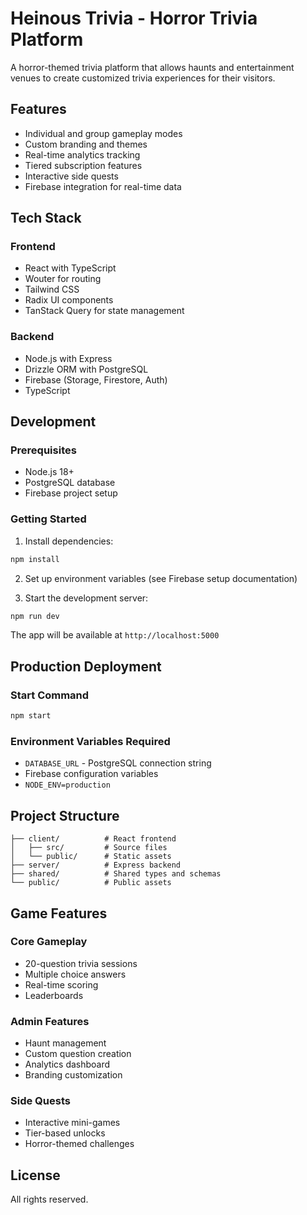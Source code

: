 # Heinous Trivia - Horror Trivia Platform

A horror-themed trivia platform that allows haunts and entertainment venues to create customized trivia experiences for their visitors.

## Features

- Individual and group gameplay modes
- Custom branding and themes
- Real-time analytics tracking
- Tiered subscription features
- Interactive side quests
- Firebase integration for real-time data

## Tech Stack

### Frontend
- React with TypeScript
- Wouter for routing
- Tailwind CSS
- Radix UI components
- TanStack Query for state management

### Backend
- Node.js with Express
- Drizzle ORM with PostgreSQL
- Firebase (Storage, Firestore, Auth)
- TypeScript

## Development

### Prerequisites
- Node.js 18+
- PostgreSQL database
- Firebase project setup

### Getting Started

1. Install dependencies:
```bash
npm install
```

2. Set up environment variables (see Firebase setup documentation)

3. Start the development server:
```bash
npm run dev
```

The app will be available at `http://localhost:5000`

## Production Deployment

### Start Command
```bash
npm start
```

### Environment Variables Required
- `DATABASE_URL` - PostgreSQL connection string
- Firebase configuration variables
- `NODE_ENV=production`

## Project Structure

```
├── client/          # React frontend
│   ├── src/         # Source files
│   └── public/      # Static assets
├── server/          # Express backend
├── shared/          # Shared types and schemas
└── public/          # Public assets
```

## Game Features

### Core Gameplay
- 20-question trivia sessions
- Multiple choice answers
- Real-time scoring
- Leaderboards

### Admin Features
- Haunt management
- Custom question creation
- Analytics dashboard
- Branding customization

### Side Quests
- Interactive mini-games
- Tier-based unlocks
- Horror-themed challenges

## License

All rights reserved.